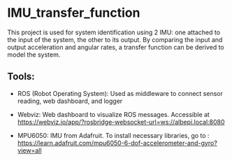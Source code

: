 # IMU_transfer_function

This project is used for system identification using 2 IMU: one attached to the input of the system, the other to its output.
By comparing the input and output acceleration and angular rates, a transfer function can be derived to model the system.


## Tools:

- ROS (Robot Operating System): Used as middleware to connect sensor reading, web dashboard, and logger

- Webviz: Web dashboard to visualize ROS messages. Accessible at https://webviz.io/app/?rosbridge-websocket-url=ws://albepi.local:8080

- MPU6050: IMU from Adafruit. To install necessary libraries, go to : https://learn.adafruit.com/mpu6050-6-dof-accelerometer-and-gyro?view=all
